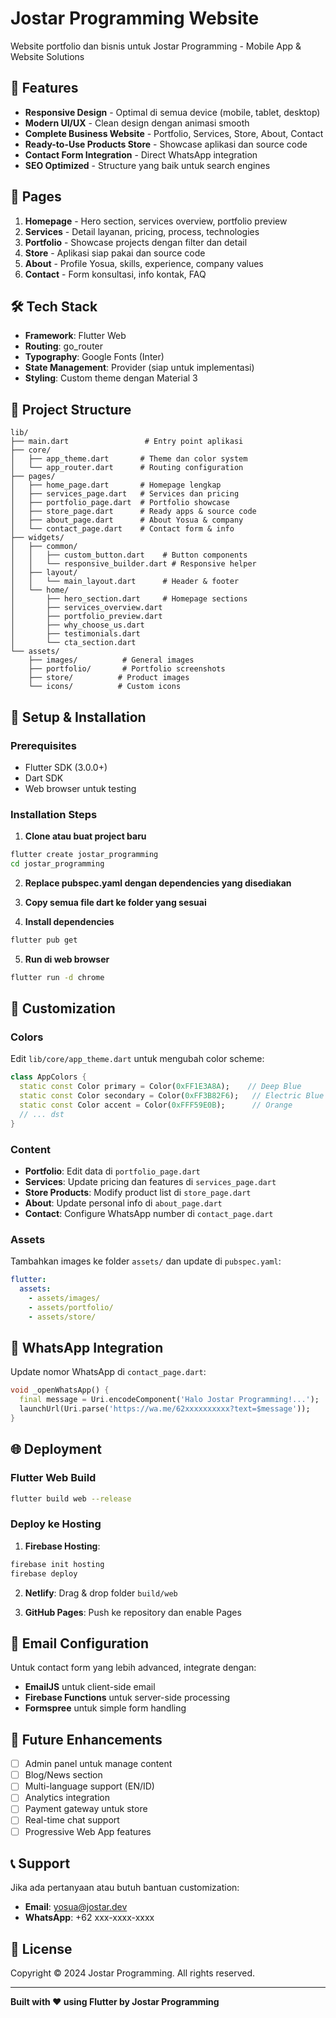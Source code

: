 # Jostar Programming Website

Website portfolio dan bisnis untuk Jostar Programming - Mobile App & Website Solutions

## 🚀 Features

- **Responsive Design** - Optimal di semua device (mobile, tablet, desktop)
- **Modern UI/UX** - Clean design dengan animasi smooth
- **Complete Business Website** - Portfolio, Services, Store, About, Contact
- **Ready-to-Use Products Store** - Showcase aplikasi dan source code
- **Contact Form Integration** - Direct WhatsApp integration
- **SEO Optimized** - Structure yang baik untuk search engines

## 📱 Pages

1. **Homepage** - Hero section, services overview, portfolio preview
2. **Services** - Detail layanan, pricing, process, technologies
3. **Portfolio** - Showcase projects dengan filter dan detail
4. **Store** - Aplikasi siap pakai dan source code
5. **About** - Profile Yosua, skills, experience, company values
6. **Contact** - Form konsultasi, info kontak, FAQ

## 🛠️ Tech Stack

- **Framework**: Flutter Web
- **Routing**: go_router
- **Typography**: Google Fonts (Inter)
- **State Management**: Provider (siap untuk implementasi)
- **Styling**: Custom theme dengan Material 3

## 📂 Project Structure

```
lib/
├── main.dart                 # Entry point aplikasi
├── core/
│   ├── app_theme.dart       # Theme dan color system
│   └── app_router.dart      # Routing configuration
├── pages/
│   ├── home_page.dart       # Homepage lengkap
│   ├── services_page.dart   # Services dan pricing
│   ├── portfolio_page.dart  # Portfolio showcase
│   ├── store_page.dart      # Ready apps & source code
│   ├── about_page.dart      # About Yosua & company
│   └── contact_page.dart    # Contact form & info
├── widgets/
│   ├── common/
│   │   ├── custom_button.dart    # Button components
│   │   └── responsive_builder.dart # Responsive helper
│   ├── layout/
│   │   └── main_layout.dart      # Header & footer
│   └── home/
│       ├── hero_section.dart     # Homepage sections
│       ├── services_overview.dart
│       ├── portfolio_preview.dart
│       ├── why_choose_us.dart
│       ├── testimonials.dart
│       └── cta_section.dart
└── assets/
    ├── images/          # General images
    ├── portfolio/       # Portfolio screenshots
    ├── store/          # Product images
    └── icons/          # Custom icons
```

## 🔧 Setup & Installation

### Prerequisites
- Flutter SDK (3.0.0+)
- Dart SDK
- Web browser untuk testing

### Installation Steps

1. **Clone atau buat project baru**
```bash
flutter create jostar_programming
cd jostar_programming
```

2. **Replace pubspec.yaml dengan dependencies yang disediakan**

3. **Copy semua file dart ke folder yang sesuai**

4. **Install dependencies**
```bash
flutter pub get
```

5. **Run di web browser**
```bash
flutter run -d chrome
```

## 🎨 Customization

### Colors
Edit `lib/core/app_theme.dart` untuk mengubah color scheme:
```dart
class AppColors {
  static const Color primary = Color(0xFF1E3A8A);    // Deep Blue
  static const Color secondary = Color(0xFF3B82F6);   // Electric Blue  
  static const Color accent = Color(0xFFF59E0B);      // Orange
  // ... dst
}
```

### Content
- **Portfolio**: Edit data di `portfolio_page.dart` 
- **Services**: Update pricing dan features di `services_page.dart`
- **Store Products**: Modify product list di `store_page.dart`
- **About**: Update personal info di `about_page.dart`
- **Contact**: Configure WhatsApp number di `contact_page.dart`

### Assets
Tambahkan images ke folder `assets/` dan update di `pubspec.yaml`:
```yaml
flutter:
  assets:
    - assets/images/
    - assets/portfolio/
    - assets/store/
```

## 📱 WhatsApp Integration

Update nomor WhatsApp di `contact_page.dart`:
```dart
void _openWhatsApp() {
  final message = Uri.encodeComponent('Halo Jostar Programming!...');
  launchUrl(Uri.parse('https://wa.me/62xxxxxxxxxx?text=$message'));
}
```

## 🌐 Deployment

### Flutter Web Build
```bash
flutter build web --release
```

### Deploy ke Hosting
1. **Firebase Hosting**:
```bash
firebase init hosting
firebase deploy
```

2. **Netlify**: Drag & drop folder `build/web`

3. **GitHub Pages**: Push ke repository dan enable Pages

## 📧 Email Configuration

Untuk contact form yang lebih advanced, integrate dengan:
- **EmailJS** untuk client-side email
- **Firebase Functions** untuk server-side processing
- **Formspree** untuk simple form handling

## 🔮 Future Enhancements

- [ ] Admin panel untuk manage content
- [ ] Blog/News section
- [ ] Multi-language support (EN/ID)
- [ ] Analytics integration
- [ ] Payment gateway untuk store
- [ ] Real-time chat support
- [ ] Progressive Web App features

## 📞 Support

Jika ada pertanyaan atau butuh bantuan customization:
- **Email**: yosua@jostar.dev
- **WhatsApp**: +62 xxx-xxxx-xxxx

## 📄 License

Copyright © 2024 Jostar Programming. All rights reserved.

---

**Built with ❤️ using Flutter by Jostar Programming**